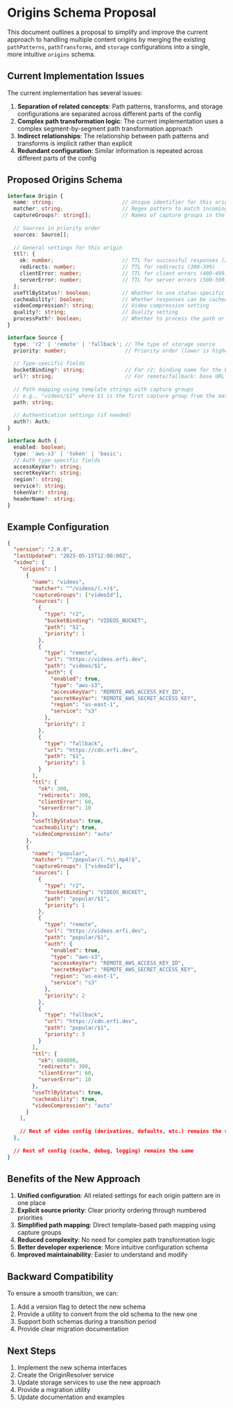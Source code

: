 # Origins Schema Proposal

This document outlines a proposal to simplify and improve the current approach to handling multiple content origins by merging the existing `pathPatterns`, `pathTransforms`, and `storage` configurations into a single, more intuitive `origins` schema.

## Current Implementation Issues

The current implementation has several issues:

1. **Separation of related concepts**: Path patterns, transforms, and storage configurations are separated across different parts of the config
2. **Complex path transformation logic**: The current implementation uses a complex segment-by-segment path transformation approach
3. **Indirect relationships**: The relationship between path patterns and transforms is implicit rather than explicit
4. **Redundant configuration**: Similar information is repeated across different parts of the config

## Proposed Origins Schema

```typescript
interface Origin {
  name: string;                      // Unique identifier for this origin
  matcher: string;                   // Regex pattern to match incoming requests
  captureGroups?: string[];          // Names of capture groups in the matcher (optional)
  
  // Sources in priority order
  sources: Source[];
  
  // General settings for this origin
  ttl?: {
    ok: number;                      // TTL for successful responses (200-299)
    redirects: number;               // TTL for redirects (300-399)
    clientError: number;             // TTL for client errors (400-499)
    serverError: number;             // TTL for server errors (500-599)
  };
  useTtlByStatus?: boolean;          // Whether to use status-specific TTLs
  cacheability?: boolean;            // Whether responses can be cached
  videoCompression?: string;         // Video compression setting
  quality?: string;                  // Quality setting
  processPath?: boolean;             // Whether to process the path or pass it through
}

interface Source {
  type: 'r2' | 'remote' | 'fallback'; // The type of storage source
  priority: number;                   // Priority order (lower is higher priority)
  
  // Type-specific fields
  bucketBinding?: string;             // For r2: binding name for the bucket
  url?: string;                       // For remote/fallback: base URL
  
  // Path mapping using template strings with capture groups
  // e.g., "videos/$1" where $1 is the first capture group from the matcher
  path: string;
  
  // Authentication settings (if needed)
  auth?: Auth;
}

interface Auth {
  enabled: boolean;
  type: 'aws-s3' | 'token' | 'basic';
  // Auth type-specific fields
  accessKeyVar?: string;
  secretKeyVar?: string;
  region?: string;
  service?: string;
  tokenVar?: string;
  headerName?: string;
}
```

## Example Configuration

```json
{
  "version": "2.0.0",
  "lastUpdated": "2025-05-15T12:00:00Z",
  "video": {
    "origins": [
      {
        "name": "videos",
        "matcher": "^/videos/(.+)$",
        "captureGroups": ["videoId"],
        "sources": [
          {
            "type": "r2",
            "bucketBinding": "VIDEOS_BUCKET",
            "path": "$1",
            "priority": 1
          },
          {
            "type": "remote",
            "url": "https://videos.erfi.dev",
            "path": "videos/$1",
            "auth": {
              "enabled": true,
              "type": "aws-s3",
              "accessKeyVar": "REMOTE_AWS_ACCESS_KEY_ID",
              "secretKeyVar": "REMOTE_AWS_SECRET_ACCESS_KEY",
              "region": "us-east-1",
              "service": "s3"
            },
            "priority": 2
          },
          {
            "type": "fallback",
            "url": "https://cdn.erfi.dev",
            "path": "$1",
            "priority": 3
          }
        ],
        "ttl": {
          "ok": 300,
          "redirects": 300,
          "clientError": 60,
          "serverError": 10
        },
        "useTtlByStatus": true,
        "cacheability": true,
        "videoCompression": "auto"
      },
      {
        "name": "popular",
        "matcher": "^/popular/(.*\\.mp4)$",
        "captureGroups": ["videoId"],
        "sources": [
          {
            "type": "r2",
            "bucketBinding": "VIDEOS_BUCKET",
            "path": "popular/$1",
            "priority": 1
          },
          {
            "type": "remote",
            "url": "https://videos.erfi.dev",
            "path": "popular/$1",
            "auth": {
              "enabled": true,
              "type": "aws-s3",
              "accessKeyVar": "REMOTE_AWS_ACCESS_KEY_ID",
              "secretKeyVar": "REMOTE_AWS_SECRET_ACCESS_KEY",
              "region": "us-east-1",
              "service": "s3"
            },
            "priority": 2
          },
          {
            "type": "fallback",
            "url": "https://cdn.erfi.dev",
            "path": "popular/$1",
            "priority": 3
          }
        ],
        "ttl": {
          "ok": 604800,
          "redirects": 300,
          "clientError": 60,
          "serverError": 10
        },
        "useTtlByStatus": true,
        "cacheability": true,
        "videoCompression": "auto"
      }
    ],
    
    // Rest of video config (derivatives, defaults, etc.) remains the same
  },
  
  // Rest of config (cache, debug, logging) remains the same
}
```

## Benefits of the New Approach

1. **Unified configuration**: All related settings for each origin pattern are in one place
2. **Explicit source priority**: Clear priority ordering through numbered priorities
3. **Simplified path mapping**: Direct template-based path mapping using capture groups
4. **Reduced complexity**: No need for complex path transformation logic
5. **Better developer experience**: More intuitive configuration schema
6. **Improved maintainability**: Easier to understand and modify

## Backward Compatibility

To ensure a smooth transition, we can:

1. Add a version flag to detect the new schema
2. Provide a utility to convert from the old schema to the new one
3. Support both schemas during a transition period
4. Provide clear migration documentation

## Next Steps

1. Implement the new schema interfaces
2. Create the OriginResolver service
3. Update storage services to use the new approach
4. Provide a migration utility
5. Update documentation and examples